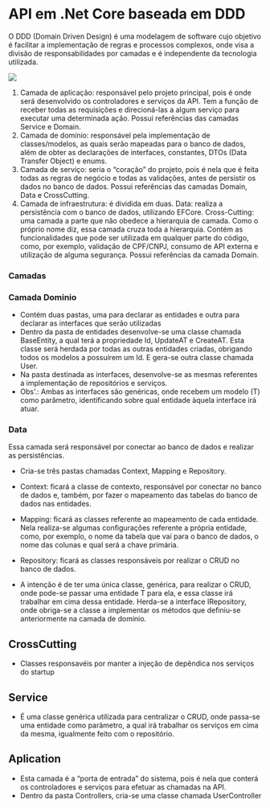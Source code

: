 # API em .Net Core baseada em DDD


O DDD (Domain Driven Design) é uma modelagem de software cujo objetivo é facilitar a implementação de regras e processos complexos, onde visa a divisão de responsabilidades por camadas e é independente da tecnologia utilizada.

![](https://miro.medium.com/max/641/1*qpHCIA7RDfW89KtSUXGJog.png)


1. Camada de aplicação: responsável pelo projeto principal, pois é onde será desenvolvido os controladores e serviços da API. Tem a função de receber todas as requisições e direcioná-las a algum serviço para executar uma determinada ação.
Possui referências das camadas Service e Domain.
2. Camada de domínio: responsável pela implementação de classes/modelos, as quais serão mapeadas para o banco de dados, além de obter as declarações de interfaces, constantes, DTOs (Data Transfer Object) e enums.
3. Camada de serviço: seria o “coração” do projeto, pois é nela que é feita todas as regras de negócio e todas as validações, antes de persistir os dados no banco de dados.
Possui referências das camadas Domain, Data e CrossCutting.
4. Camada de infraestrutura: é dividida em duas.
 Data: realiza a persistência com o banco de dados, utilizando EFCore.
 Cross-Cutting: uma camada a parte que não obedece a hierarquia de camada. Como o próprio nome diz, essa camada cruza toda a hierarquia. Contém as funcionalidades que pode ser utilizada em qualquer parte do código, como, por exemplo, validação de CPF/CNPJ, consumo de API externa e utilização de alguma segurança.
Possui referências da camada Domain.

### Camadas

### Camada Dominio
* Contém duas pastas, uma para declarar as entidades e outra para declarar as interfaces que serão utilizadas
* Dentro da pasta de entidades desenvolve-se uma classe chamada BaseEntity, a qual terá a propriedade Id, UpdateAT e CreateAT. Esta classe será herdada por todas as outras entidades criadas, obrigando todos os modelos a possuírem um Id. E gera-se outra classe chamada User.
* Na pasta destinada as interfaces, desenvolve-se as mesmas referentes a implementação de repositórios e serviços.
* Obs’.: Ambas as interfaces são genéricas, onde recebem um modelo (T) como parâmetro, identificando sobre qual entidade àquela interface irá atuar.


### Data

Essa camada será responsável por conectar ao banco de dados e realizar as persistências.

* Cria-se três pastas chamadas Context, Mapping e Repository.

* Context: ficará a classe de contexto, responsável por conectar no banco de dados e, também, por fazer o mapeamento das tabelas do banco de dados nas entidades.
* Mapping: ficará as classes referente ao mapeamento de cada entidade. Nela realiza-se algumas configurações referente a própria entidade, como, por exemplo, o nome da tabela que vai para o banco de dados, o nome das colunas e qual será a chave primária.
* Repository: ficará as classes responsáveis por realizar o CRUD no banco de dados.

* A intenção é de ter uma única classe, genérica, para realizar o CRUD, onde pode-se passar uma entidade T para ela, e essa classe irá trabalhar em cima dessa entidade. Herda-se a interface IRepository, onde obriga-se a classe a implementar os métodos que definiu-se anteriormente na camada de domínio.


## CrossCutting
* Classes responsavéis por manter a injeção de depêndica nos serviços do startup

## Service

* É uma classe genérica utilizada para centralizar o CRUD, onde passa-se uma entidade como parâmetro, a qual irá trabalhar os serviços em cima da mesma, igualmente feito com o repositório.


## Aplication
* Esta camada é a “porta de entrada” do sistema, pois é nela que conterá os controladores e serviços para efetuar as chamadas na API.
* Dentro da pasta Controllers, cria-se uma classe chamada UserController

